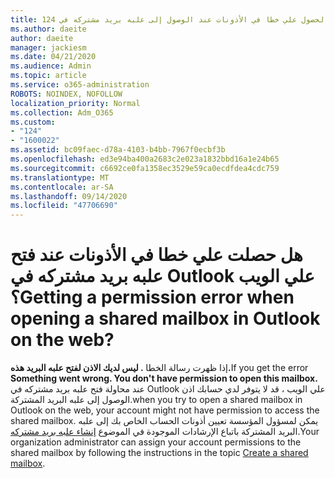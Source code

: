 ```yaml
---
title: 124 الحصول علي خطا في الأذونات عند الوصول إلى علبه بريد مشتركه في OWA ؟
ms.author: daeite
author: daeite
manager: jackiesm
ms.date: 04/21/2020
ms.audience: Admin
ms.topic: article
ms.service: o365-administration
ROBOTS: NOINDEX, NOFOLLOW
localization_priority: Normal
ms.collection: Adm_O365
ms.custom:
- "124"
- "1600022"
ms.assetid: bc09faec-d78a-4103-b4bb-7967f0ecbf3b
ms.openlocfilehash: ed3e94ba400a2683c2e023a1832bbd16a1e24b65
ms.sourcegitcommit: c6692ce0fa1358ec3529e59ca0ecdfdea4cdc759
ms.translationtype: MT
ms.contentlocale: ar-SA
ms.lasthandoff: 09/14/2020
ms.locfileid: "47706690"
---
```

# <a name="getting-a-permission-error-when-opening-a-shared-mailbox-in-outlook-on-the-web"></a><span data-ttu-id="03065-102">هل حصلت علي خطا في الأذونات عند فتح علبه بريد مشتركه في Outlook علي الويب ؟</span><span class="sxs-lookup"><span data-stu-id="03065-102">Getting a permission error when opening a shared mailbox in Outlook on the web?</span></span>

<span data-ttu-id="03065-103">إذا ظهرت رسالة الخطا **. ليس لديك الاذن لفتح علبه البريد هذه.**</span><span class="sxs-lookup"><span data-stu-id="03065-103">If you get the error **Something went wrong. You don't have permission to open this mailbox.**</span></span> <span data-ttu-id="03065-104">عند محاولة فتح علبه بريد مشتركه في Outlook علي الويب ، قد لا يتوفر لدي حسابك اذن الوصول إلى علبه البريد المشتركة.</span><span class="sxs-lookup"><span data-stu-id="03065-104">when you try to open a shared mailbox in Outlook on the web, your account might not have permission to access the shared mailbox.</span></span> <span data-ttu-id="03065-105">يمكن لمسؤول المؤسسة تعيين أذونات الحساب الخاص بك إلى علبه البريد المشتركة باتباع الإرشادات الموجودة في الموضوع [إنشاء علبه بريد مشتركه](https://docs.microsoft.com/microsoft-365/admin/email/create-a-shared-mailbox).</span><span class="sxs-lookup"><span data-stu-id="03065-105">Your organization administrator can assign your account permissions to the shared mailbox by following the instructions in the topic [Create a shared mailbox](https://docs.microsoft.com/microsoft-365/admin/email/create-a-shared-mailbox).</span></span>
  